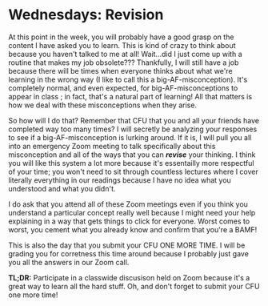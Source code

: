 Wednesdays: Revision
===============

At this point in the week, you will probably have a good grasp on the content I have asked you to learn. This is kind
of crazy to think about because you haven't talked to me at all! Wait...did I just come up with a routine that makes my job obsolete???
Thankfully, I will still have a job because there will be times when everyone thinks about what we're learning in the wrong way
(I like to call this a big-AF-misconception). It's completely normal, and even expected, for big-AF-misconceptions to appear in class
; in fact, that's a natural part of learning! All that matters is how we deal with these misconceptions when they arise.

So how will I do that? Remember that CFU that you and all your friends have completed way too many times? I will secretly be 
analyzing your responses to see if a big-AF-misconception is lurking around. If it is, I will pull you all into an emergency
Zoom meeting to talk specifically about this misconception and all of the ways that you can <b><i>revise</b></i> your thinking. I
think you will like this system a lot more because it's essentailly more respectful of your time; you won't need to sit through
countless lectures where I cover literally everything in our readings because I have no idea what you understood and what you didn't.

I do ask that you attend all of these Zoom meetings even if you think you understand a particular concept really well because I 
might need your help explaining in a way that gets things to click for everyone. Worst comes to worst, you cement what you already
know and confirm that you're a BAMF! 

This is also the day that you submit your CFU ONE MORE TIME. I will be grading you for corretness this time around because I 
probably just gave you all the answers in our Zoom call.


<b>TL;DR:</b> Participate in a classwide discusison held on Zoom because it's a great way to learn all the hard stuff. Oh, and don't
forget to submit your CFU one more time!      
